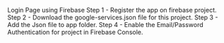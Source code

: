 Login Page using Firebase
Step 1 - Register the app on firebase project.
Step 2 - Download the google-services.json file for this project.
Step 3 - Add the Json file to app folder.
Step 4 - Enable the Email/Password Authentication for project in Firebase Console.

